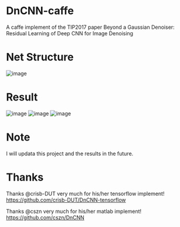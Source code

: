# DnCNN-caffe
A caffe implement of  the TIP2017 paper Beyond a Gaussian Denoiser: Residual Learning of Deep CNN for Image Denoising

# Net Structure
![image](https://github.com/sdlpkxd/DnCNN-caffe/blob/master/DnCNN-Structure.png)

# Result
![image](https://github.com/sdlpkxd/DnCNN-caffe/blob/master/picture/OrgImage.png) ![image](https://github.com/sdlpkxd/DnCNN-caffe/blob/master/picture/NoisedImage.png) ![image](https://github.com/sdlpkxd/DnCNN-caffe/blob/master/picture/DenoisedImage.png)

# Note
I will updata this project and the results in the future.

# Thanks

Thanks @crisb-DUT very much for his/her tensorflow implement! https://github.com/crisb-DUT/DnCNN-tensorflow

Thanks @cszn very much for his/her matlab implement! https://github.com/cszn/DnCNN
